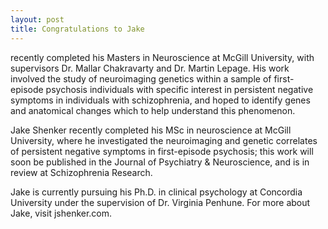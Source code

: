 ```yaml
---
layout: post
title: Congratulations to Jake
---
```


recently completed his Masters in Neuroscience at McGill University, with supervisors Dr. Mallar Chakravarty and Dr. Martin Lepage. His work involved the study of neuroimaging genetics within a sample of first-episode psychosis individuals with specific interest in persistent negative symptoms in individuals with schizophrenia, and hoped to identify genes and anatomical changes which to help understand this phenomenon.


Jake Shenker recently completed his MSc in neuroscience at McGill University, where he investigated the neuroimaging and genetic correlates of persistent negative symptoms in first-episode psychosis; this work will soon be published in the Journal of Psychiatry & Neuroscience, and is in review at Schizophrenia Research. 

Jake is currently pursuing his Ph.D. in clinical psychology at Concordia University under the supervision of Dr. Virginia Penhune. For more about Jake, visit jshenker.com.
